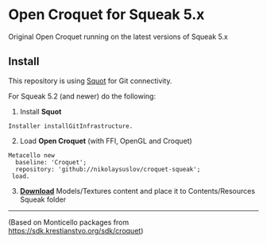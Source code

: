 # Open Croquet for Squeak 5.x

Original Open Croquet running on the latest versions of Squeak 5.x

## Install
This repository is using [Squot](https://github.com/hpi-swa/Squot) for Git connectivity.

For Squeak 5.2 (and newer) do the following:

1. Install **Squot**

``` Installer installGitInfrastructure. ```

2. Load **Open Croquet** (with FFI, OpenGL and Croquet)

```
Metacello new
  baseline: 'Croquet';
  repository: 'github://nikolaysuslov/croquet-squeak';
 load.
 ```
 
 3. **[Download](https://www.krestianstvo.org/sdk/croquet/Content.zip)** Models/Textures content and place it to Contents/Resources Squeak folder

---

(Based on Monticello packages from https://sdk.krestianstvo.org/sdk/croquet)
